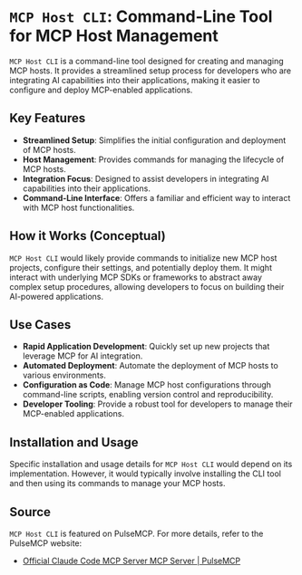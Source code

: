 
# `MCP Host CLI`: Command-Line Tool for MCP Host Management

`MCP Host CLI` is a command-line tool designed for creating and managing MCP hosts. It provides a streamlined setup process for developers who are integrating AI capabilities into their applications, making it easier to configure and deploy MCP-enabled applications.

## Key Features

*   **Streamlined Setup**: Simplifies the initial configuration and deployment of MCP hosts.
*   **Host Management**: Provides commands for managing the lifecycle of MCP hosts.
*   **Integration Focus**: Designed to assist developers in integrating AI capabilities into their applications.
*   **Command-Line Interface**: Offers a familiar and efficient way to interact with MCP host functionalities.

## How it Works (Conceptual)

`MCP Host CLI` would likely provide commands to initialize new MCP host projects, configure their settings, and potentially deploy them. It might interact with underlying MCP SDKs or frameworks to abstract away complex setup procedures, allowing developers to focus on building their AI-powered applications.

## Use Cases

*   **Rapid Application Development**: Quickly set up new projects that leverage MCP for AI integration.
*   **Automated Deployment**: Automate the deployment of MCP hosts to various environments.
*   **Configuration as Code**: Manage MCP host configurations through command-line scripts, enabling version control and reproducibility.
*   **Developer Tooling**: Provide a robust tool for developers to manage their MCP-enabled applications.

## Installation and Usage

Specific installation and usage details for `MCP Host CLI` would depend on its implementation. However, it would typically involve installing the CLI tool and then using its commands to manage your MCP hosts.

## Source

`MCP Host CLI` is featured on PulseMCP. For more details, refer to the PulseMCP website:

*   [Official Claude Code MCP Server MCP Server | PulseMCP](https://www.pulsemcp.com/servers/claude-code)


